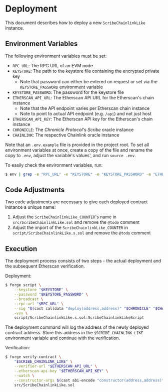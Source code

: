 # Deployment

This document describes how to deploy a new `ScribeChainlinkLike` instance.

## Environment Variables

The following environment variables must be set:

- `RPC_URL`: The RPC URL of an EVM node
- `KEYSTORE`: The path to the keystore file containing the encrypted private key
    - Note that password can either be entered on request or set via the `KEYSTORE_PASSWORD` environment variable
- `KEYSTORE_PASSWORD`: The password for the keystore file
- `ETHERSCAN_API_URL`: The Etherscan API URL for the Etherscan's chain instance
    - Note that the API endpoint varies per Etherscan chain instance
    - Note to point to actual API endpoint (e.g. `/api`) and not just host
- `ETHERSCAN_API_KEY`: The Etherscan API key for the Etherscan's chain instance
- `CHRONICLE`: The _Chronicle Protocol_'s _Scribe_ oracle instance
- `CHAINLINK`: The respective Chainlink oracle instance

Note that an `.env.example` file is provided in the project root. To set all environment variables at once, create a copy of the file and rename the copy to `.env`, adjust the variable's values', and run `source .env`.

To easily check the environment variables, run:

```bash
$ env | grep -e "RPC_URL" -e "KEYSTORE" -e "KEYSTORE_PASSWORD" -e "ETHERSCAN_API_URL" -e "ETHERSCAN_API_KEY" -e "CHRONICLE" -e "CHAINLINK"
```

## Code Adjustments

Two code adjustments are necessary to give each deployed contract instance a unique name:

1. Adjust the `ScribeChainlinkLike_COUNTER`'s name in `src/ScribeChainlinkLike.sol` and remove the `@todo` comment
2. Adjust the import of the `ScribeChainlinkLike_COUNTER` in `script/ScribeChainlinkLike.s.sol` and remove the `@todo` comment

## Execution

The deployment process consists of two steps - the actual deployment and the subsequent Etherscan verification.

Deployment:

```bash
$ forge script \
    --keystore "$KEYSTORE" \
    --password "$KEYSTORE_PASSWORD" \
    --broadcast \
    --rpc-url "$RPC_URL" \
    --sig "$(cast calldata "deploy(address,address)" "$CHRONICLE" "$CHAINLINK")" \
    -vvv \
    script/ScribeChainlinkLike.s.sol:ScribeChainlinkLikeScript
```

The deployment command will log the address of the newly deployed contract address. Store this address in the `$SCRIBE_CHAINLINK_LIKE` environment variable and continue with the verification.

Verification:

```bash
$ forge verify-contract \
    "$SCRIBE_CHAINLINK_LIKE" \
    --verifier-url "$ETHERSCAN_API_URL" \
    --etherscan-api-key "$ETHERSCAN_API_KEY" \
    --watch \
    --constructor-args $(cast abi-encode "constructor(address,address)" "$CHRONICLE" "$CHAINLINK") \
    src/ScribeChainlinkLike.sol
```
